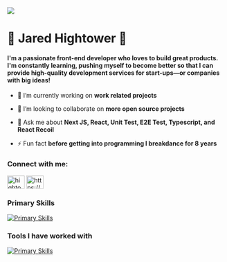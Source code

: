 <img src="https://www.notion.so/image/https%3A%2F%2Fmir-s3-cdn-cf.behance.net%2Fproject_modules%2Ffs%2F22b22287602523.5dbd29081561d.gif?table=block&id=ffd1e714-db4f-41d6-a170-b027b738bef7&spaceId=65994e00-375b-4566-ba93-c12ca2a06636&userId=8ab73d9d-b809-48fc-ba3a-40e2d255c9e5&cache=v2"/>


<h1>👾 Jared Hightower 👾</h1>

<h4>
I'm a passionate front-end developer who loves to build great products. I'm constantly learning, pushing myself to become better so that I can provide high-quality development services for start-ups—or companies with big ideas!
</h4>


- 🔭 I’m currently working on **work related projects**

- 👯 I’m looking to collaborate on **more open source projects**

- 💬 Ask me about **Next JS, React, Unit Test, E2E Test, Typescript, and React Recoil**

- ⚡ Fun fact **before getting into programming I breakdance for 8 years**

<h3 align="left">Connect with me:</h3>
<p align="left">
<a href="https://twitter.com/hightoweratmwi" target="blank"><img align="center" src="https://raw.githubusercontent.com/rahuldkjain/github-profile-readme-generator/master/src/images/icons/Social/twitter.svg" alt="hightoweratmwi" height="30" width="40" /></a>
<a href="https://linkedin.com/in/https://www.linkedin.com/in/jared-hightower-835493141/" target="blank"><img align="center" src="https://raw.githubusercontent.com/rahuldkjain/github-profile-readme-generator/master/src/images/icons/Social/linked-in-alt.svg" alt="https://www.linkedin.com/in/jared-hightower-835493141/" height="30" width="40" /></a>
</p>

### Primary Skills

[![Primary Skills](https://skillicons.dev/icons?i=js,ts,react,nextjs,figma,jest,vscode,git,styledcomponents,vercel,github)](https://skillicons.dev)

### Tools I have worked with
[![Primary Skills](https://skillicons.dev/icons?i=angular,azure,firebase,python,gcp,materialui,tailwind,emotion,gitlab,graphql,solidity)](https://skillicons.dev)

